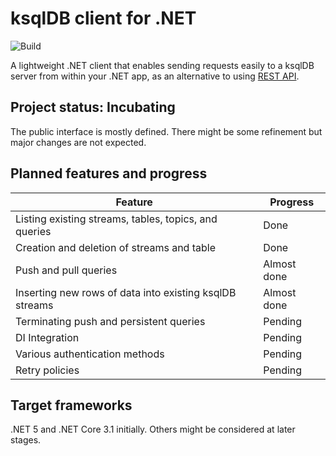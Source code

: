 # ksqlDB client for .NET 
![Build](https://github.com/alex-basiuk/ksqlDB-client-dotnet/workflows/Build/badge.svg)


A lightweight .NET client that enables sending requests easily to a ksqlDB server from within your .NET app, as an alternative to using [REST API](https://docs.ksqldb.io/en/latest/developer-guide/api/).

## Project status: Incubating

The public interface is mostly defined. There might be some refinement but major changes are not expected.

## Planned features and progress
| Feature | Progress |
|---------|----------|
| Listing existing streams, tables, topics, and queries | Done |
| Creation and deletion of streams and table | Done |
| Push and pull queries | Almost done |
| Inserting new rows of data into existing ksqlDB streams | Almost done |
| Terminating push and persistent queries | Pending |
| DI Integration | Pending |
| Various authentication methods | Pending |
| Retry policies | Pending |

## Target frameworks
.NET 5 and .NET Core 3.1 initially. Others might be considered at later stages. 
